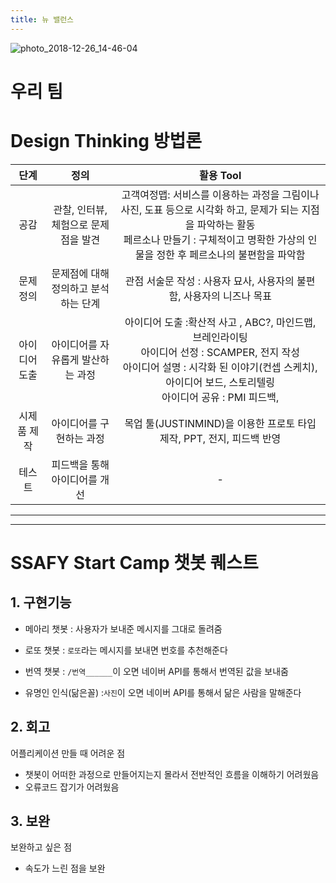 ```yaml
---
title: 뉴 밸런스
---
```

![photo_2018-12-26_14-46-04](https://user-images.githubusercontent.com/45933728/50433675-fd01d200-091c-11e9-82c2-11c71f9b50c1.jpg)

# 우리 팀


# Design Thinking 방법론

|     단계      |                 정의                 | 활용 Tool |
| :-----------: | :----------------------------------: | :-------: |
|     공감      | 관찰, 인터뷰, 체험으로 문제점을 발견 | 고객여정맵: 서비스를 이용하는 과정을 그림이나 사진, 도표 등으로 시각화 하고, 문제가 되는 지점을 파악하는 활동 <br /> 페르소나 만들기 : 구체적이고 명확한 가상의 인물을 정한 후 페르소나의 불편함을 파악함<br /> |
|   문제 정의   | 문제점에 대해 정의하고 분석하는 단계 | 관점 서술문 작성 : 사용자 묘사, 사용자의 불편함, 사용자의 니즈나 목표 |
| 아이디어 도출 |아이디어를 자유롭게 발산하는 과정| 아이디어 도출 :확산적 사고 , ABC?,  마인드맵, 브레인라이팅<br />아이디어 선정 : SCAMPER, 전지 작성<br /> 아이디어 설명 : 시각화 된 이야기(컨셉 스케치), 아이디어 보드, 스토리텔링<br />아이디어 공유 : PMI 피드백, |
|  시제품 제작  |아이디어를 구현하는 과정 | 목업 툴(JUSTINMIND)을 이용한 프로토 타입 제작, PPT, 전지, 피드백 반영 |
|    테스트     |피드백을 통해 아이디어를 개선 | - |




---
---

# SSAFY Start Camp 챗봇 퀘스트
## 1. 구현기능
* 메아리 챗봇
  : 사용자가 보내준 메시지를 그대로 돌려줌

* 로또 챗봇
  : `로또`라는 메시지를 보내면 번호를 추천해준다


* 번역 챗봇
  : `/번역______`이 오면 네이버 API를 통해서 번역된 값을 보내줌

* 유명인 인식(닮은꼴)
  :`사진`이 오면 네이버 API를 통해서 닮은 사람을 말해준다

## 2. 회고
어플리케이션 만들 때 어려운 점
- 챗봇이 어떠한 과정으로 만들어지는지 몰라서 전반적인 흐름을 이해하기 어려웠음
- 오류코드 잡기가 어려웠음

## 3. 보완
보완하고 싶은 점
- 속도가 느린 점을 보완
